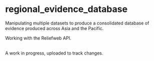 # regional_evidence_database
 Manipulating multiple datasets to produce a consolidated database of evidence produced across Asia and the Pacific.
 
 Working with the Reliefweb API.

<br>
A work in progress, uploaded to track changes.
